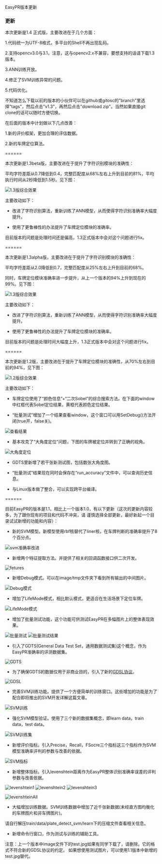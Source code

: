 EasyPR版本更新


### 更新

本次更新是1.4 正式版，主要改进在于几个方面：

1.代码统一为UTF-8格式，多平台的Shell不再出现乱码。

2.支持opencv3.0与3.1，注意，这与opencv2.x不兼容，要想支持的话请下载1.3版本。

3.ANN训练开放。

4.修正了SVM训练异常的问题。

5.代码优化。

不知道怎么下载以前的版本的小伙伴可以在github或gitosc的"branch"里选择"tags"，然后点击"v1.3"，再然后点击"download zip"。当然如果直接git clone的话可以随时方便切换。

在后面的版本中计划做以下几点改善：

1.新的评价框架，更加合理的评估数据。

2.新的车牌定位算法。

======


本次更新是1.3beta版，主要改进在于提升了字符识别模块的准确性：

平均字符差距从0.7降低到0.4，完整匹配度从68%左右上升到目前的81%，平均执行时间从2秒降低到1.5秒。见下图：

![1.3版综合效果](resources/doc/res/testresult_1.3beta.png)

主要改动如下：

* 改进了字符识别算法，重新训练了ANN模型，从而使得字符识别准确率大幅度提升。

* 使用了更鲁棒性的办法提升了车牌定位模块的准确率。

目前版本的问题是处理时间还是偏高，1.3正式版本中会对这个问题进行fix。


======


本次更新是1.3alpha版，主要改进在于提升了字符识别模块的准确性：

平均字符差距从2.0降低到0.7，完整匹配度从25%左右上升到目前的68%。

同时，车牌定位模块准确率进一步提升，从上一个版本的94%上升到现在的99%。见下图：

![1.3版综合效果](resources/doc/res/testresult_1.3alpha.png)

主要改动如下：

* 改进了字符识别算法，重新训练了ANN模型，从而使得字符识别准确率大幅度提升。

* 使用了更鲁棒性的办法提升了车牌定位模块的准确率。

目前版本的问题是处理时间大幅度上升，1.3正式版本中会对这个问题进行fix。


======


本次更新是1.2版，主要改进在于提升了车牌定位模块的准确性，从70%左右到目前的94%，见下图：

![1.2版综合效果](resources/doc/res/testresult.png)

主要改动如下：

* 车牌定位使用了“颜色信息”+“二次Sobel”的综合搜索方法。在下面的window中红框代表Sobel定位结果，黄框代表颜色定位结果。

* “批量测试”增加了一个结果查看window，这个窗口可以用SetDebug()方法开闭(true开，false关)。

![查看结果](resources/doc/res/window.png)

* 基本攻克了“大角度定位”问题，下图的车牌被定位并转到了正确的视角。

![大角度定位](resources/doc/res/bigangle.png)

* GDTS里新增了若干张新测试图，包括数张大角度图。

* “批量测试”结果现在同时会保存在“run_accuracy”文件中，可以查询历史信息。

* 与Linux版本做了整合，可以实现跨平台编译。


======


目前EasyPR的版本是1.1，相比上一个版本1.0，有以下更新（这次的更新内容较多，为了跟你现有的项目和代码不冲突，请
谨慎选择全部更新，最好新起一个目录试试新增的功能和内容）：

* 新的SVM模型。新模型使用rbf核替代了liner核，在车牌判断的准确率提升了8个百分点。

![svm准确率改进](resources/doc/res/svm_upgragde.png)

* 新增两个特征提取方法。并提供了相关的回调函数接口供二次开发。

![fetures](resources/doc/res/fetures.png)

* 新增Debug模式。可以在image/tmp文件夹下看到所有输出的中间图片。

![Debug模式](resources/doc/res/debug.jpg)

* 增加了LifeMode模式，相比默认模式，更适合在生活场景下定位车牌。

![LifeMode模式](resources/doc/res/lifemode.jpg)

* 增加了批量测试功能，这个功能可供测试EasyPR在多幅图片上的整体表现效果。

![批量测试](resources/doc/res/batch_operation.jpg) ![批量测试结果](res/batch_result.png)

* 引入了GDTS(General Data Test Set，通用数据测试集)这个概念，作为EasyPR准确率的评测数据集。

![GDTS](resources/doc/res/general_test.jpg)

* 为了确保GDTS的数据仅用于非商业目的，引入了新的[GDSL协议](../image/GDSL.txt)。

![GDSL](resources/doc/res/gdsl.jpg)

* 完善SVM训练功能。提供了一个方便简单的训练窗口。这些增加的功能是为了配合即将推出的SVM开发详解这篇文章。

![SVM训练](resources/doc/res/svm_train.jpg)

* 强化SVM模型验证。使用了三个新的数据集概念，即learn data，train data，test data。

![SVM训练集](resources/doc/res/svm_data.jpg)

* 新增评价指标。引入Precise，Recall，FSocre三个指标这三个指标作为SVM模型准确率评判的参数与改善的依据。

![SVM指标](resources/doc/res/svm_rate.jpg)

* 新增整体指标。引入levenshtein距离作为EasyPR整体识别准确率误差的评判参数与改善依据。

![levenshtein1](resources/doc/res/levenshtein1.jpg) ![levenshtein2](resources/doc/res/levenshtein2.jpg) ![levenshtein3](resources/doc/res/levenshtein3.jpg)

![levenshteinAll](resources/doc/res/levenshteinAll.JPG)

* 大幅增加训练数据。SVM训练数据中增加了近千张新数据(未经直方图均衡化的车牌图片和非车牌图片)。

请自行解压train/data/plate_detect_svm/learn下的压缩文件查看相关信息。

* 新增命令行窗口，作为测试与训练的辅助工具。

注意：上一个版本中image文件下的test.jpg如果有同学下载了，请删除。它的格式不符合新的GDSL协议的约定。
如果想使用测试图片，可以使用1.1版本中新增的test.jpg替代。
